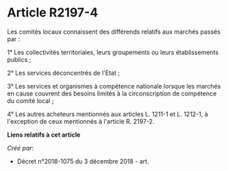 # Article R2197-4

Les comités locaux connaissent des différends relatifs aux marchés passés par :

1° Les collectivités territoriales, leurs groupements ou leurs établissements publics ;

2° Les services déconcentrés de l'Etat ;

3° Les services et organismes à compétence nationale lorsque les marchés en cause couvrent des besoins limités à la
circonscription de compétence du comité local ;

4° Les autres acheteurs mentionnés aux articles L. 1211-1 et L. 1212-1, à l'exception de ceux mentionnés à l'article R.
2197-2.

**Liens relatifs à cet article**

_Créé par_:

  - Décret n°2018-1075 du 3 décembre 2018 - art.
